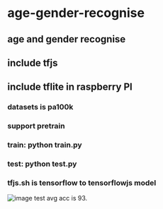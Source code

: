 # age-gender-recognise
## age and gender recognise
## include tfjs 
## include tflite in raspberry PI
### datasets is pa100k
### support pretrain
### train: python train.py
### test: python test.py
### tfjs.sh is tensorflow to tensorflowjs model
![image](https://user-images.githubusercontent.com/35924113/178099694-38d6df94-5677-4024-8727-f19c354a5c22.png)
test avg acc is 93.
